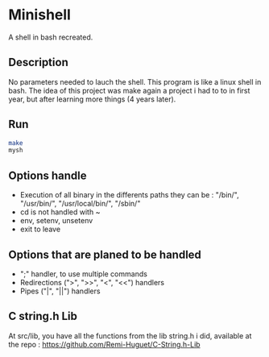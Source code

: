 # Minishell
A shell in bash recreated.

## Description
No parameters needed to lauch the shell.
This program is like a linux shell in bash.
The idea of this project was make again a project i had to to in first year, but after learning more things (4 years later).

## Run
```bash
make
mysh
```

## Options handle
- Execution of all binary in the differents paths they can be : "/bin/", "/usr/bin/", "/usr/local/bin/", "/sbin/"
- cd is not handled with ~
- env, setenv, unsetenv
- exit to leave

## Options that are planed to be handled
- ";" handler, to use multiple commands
- Redirections (">", ">>", "<", "<<") handlers
- Pipes ("|", "||") handlers

## C string.h Lib
At src/lib, you have all the functions from the lib string.h i did, available at the repo : https://github.com/Remi-Huguet/C-String.h-Lib